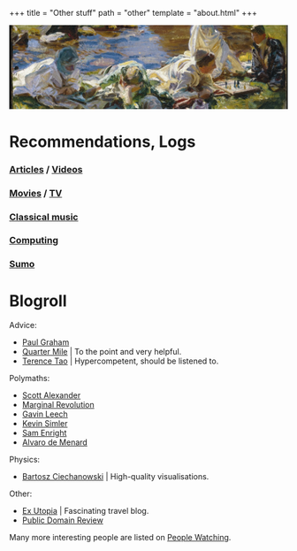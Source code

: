 +++
title = "Other stuff"
path = "other"
template = "about.html"
+++

![John Singer Sargent – Dolce Far Niente](/p1.jpeg "John Singer Sargent – Dolce Far Niente")

# Recommendations, Logs

### [Articles](/other/articles) / [Videos](/other/videos) 

### [Movies](https://letterboxd.com/deluded/) / [TV](https://serializd.com/user/giraffe/)

### [Classical music](/other/cm)

### [Computing](/other/computing)

### [Sumo](/other/sumo)

# Blogroll
Advice:
* [Paul Graham](https://www.paulgraham.com/articles.html) 
* [Quarter Mile](https://quarter--mile.com/) | To the point and very helpful.
* [Terence Tao](https://terrytao.wordpress.com/career-advice/) | Hypercompetent, should be listened to.

Polymaths:  
* [Scott Alexander](https://slatestarcodex.com/about/)
* [Marginal Revolution](https://marginalrevolution.com/) 
* [Gavin Leech](https://www.gleech.org/)
* [Kevin Simler](https://meltingasphalt.com/)
* [Sam Enright](https://samenright.substack.com/)
* [Alvaro de Menard](https://oldblog.fantasticanachronism.com/)

Physics:
* [Bartosz Ciechanowski](https://ciechanow.ski/archives/) | High-quality visualisations.

Other:
* [Ex Utopia](https://www.exutopia.com/) | Fascinating travel blog.
* [Public Domain Review](https://publicdomainreview.org/essays/) 

Many more interesting people are listed on [People Watching](https://pplwatching.substack.com/).

